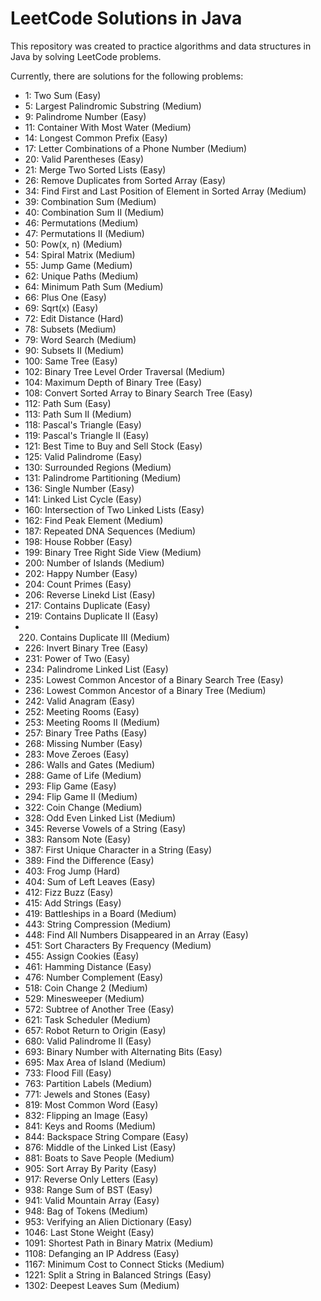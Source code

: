 # LeetCode Solutions in Java

This repository was created to practice algorithms and data structures in Java by solving LeetCode problems.

Currently, there are solutions for the following problems:

* 1: Two Sum (Easy)
* 5: Largest Palindromic Substring (Medium)
* 9: Palindrome Number (Easy)
* 11: Container With Most Water (Medium)
* 14: Longest Common Prefix (Easy)
* 17: Letter Combinations of a Phone Number (Medium)
* 20: Valid Parentheses (Easy)
* 21: Merge Two Sorted Lists (Easy)
* 26: Remove Duplicates from Sorted Array (Easy)
* 34: Find First and Last Position of Element in Sorted Array (Medium)
* 39: Combination Sum (Medium)
* 40: Combination Sum II (Medium)
* 46: Permutations (Medium)
* 47: Permutations II (Medium)
* 50: Pow(x, n) (Medium)
* 54: Spiral Matrix (Medium)
* 55: Jump Game (Medium)
* 62: Unique Paths (Medium)
* 64: Minimum Path Sum (Medium)
* 66: Plus One (Easy)
* 69: Sqrt(x) (Easy)
* 72: Edit Distance (Hard)
* 78: Subsets (Medium)
* 79: Word Search (Medium)
* 90: Subsets II (Medium)
* 100: Same Tree (Easy)
* 102: Binary Tree Level Order Traversal (Medium)
* 104: Maximum Depth of Binary Tree (Easy)
* 108: Convert Sorted Array to Binary Search Tree (Easy)
* 112: Path Sum (Easy)
* 113: Path Sum II (Medium)
* 118: Pascal's Triangle (Easy)
* 119: Pascal's Triangle II (Easy)
* 121: Best Time to Buy and Sell Stock (Easy)
* 125: Valid Palindrome (Easy)
* 130: Surrounded Regions (Medium)
* 131: Palindrome Partitioning (Medium)
* 136: Single Number (Easy)
* 141: Linked List Cycle (Easy)
* 160: Intersection of Two Linked Lists (Easy)
* 162: Find Peak Element (Medium)
* 187: Repeated DNA Sequences (Medium)
* 198: House Robber (Easy)
* 199: Binary Tree Right Side View (Medium)
* 200: Number of Islands (Medium)
* 202: Happy Number (Easy)
* 204: Count Primes (Easy)
* 206: Reverse Linekd List (Easy)
* 217: Contains Duplicate (Easy)
* 219: Contains Duplicate II (Easy)
* 220. Contains Duplicate III (Medium)
* 226: Invert Binary Tree (Easy)
* 231: Power of Two (Easy)
* 234: Palindrome Linked List (Easy)
* 235: Lowest Common Ancestor of a Binary Search Tree (Easy)
* 236: Lowest Common Ancestor of a Binary Tree (Medium)
* 242: Valid Anagram (Easy)
* 252: Meeting Rooms (Easy)
* 253: Meeting Rooms II (Medium)
* 257: Binary Tree Paths (Easy)
* 268: Missing Number (Easy)
* 283: Move Zeroes (Easy)
* 286: Walls and Gates (Medium)
* 288: Game of Life (Medium)
* 293: Flip Game (Easy)
* 294: Flip Game II (Medium)
* 322: Coin Change (Medium)
* 328: Odd Even Linked List (Medium)
* 345: Reverse Vowels of a String (Easy)
* 383: Ransom Note (Easy)
* 387: First Unique Character in a String (Easy)
* 389: Find the Difference (Easy)
* 403: Frog Jump (Hard)
* 404: Sum of Left Leaves (Easy)
* 412: Fizz Buzz (Easy)
* 415: Add Strings (Easy)
* 419: Battleships in a Board (Medium)
* 443: String Compression (Medium)
* 448: Find All Numbers Disappeared in an Array (Easy)
* 451: Sort Characters By Frequency (Medium)
* 455: Assign Cookies (Easy)
* 461: Hamming Distance (Easy)
* 476: Number Complement (Easy)
* 518: Coin Change 2 (Medium)
* 529: Minesweeper (Medium)
* 572: Subtree of Another Tree (Easy)
* 621: Task Scheduler (Medium)
* 657: Robot Return to Origin (Easy)
* 680: Valid Palindrome II (Easy)
* 693: Binary Number with Alternating Bits (Easy)
* 695: Max Area of Island (Medium)
* 733: Flood Fill (Easy)
* 763: Partition Labels (Medium)
* 771: Jewels and Stones (Easy)
* 819: Most Common Word (Easy)
* 832: Flipping an Image (Easy)
* 841: Keys and Rooms (Medium)
* 844: Backspace String Compare (Easy)
* 876: Middle of the Linked List (Easy)
* 881: Boats to Save People (Medium)
* 905: Sort Array By Parity (Easy)
* 917: Reverse Only Letters (Easy)
* 938: Range Sum of BST (Easy)
* 941: Valid Mountain Array (Easy)
* 948: Bag of Tokens (Medium)
* 953: Verifying an Alien Dictionary (Easy)
* 1046: Last Stone Weight (Easy)
* 1091: Shortest Path in Binary Matrix (Medium)
* 1108: Defanging an IP Address (Easy)
* 1167: Minimum Cost to Connect Sticks (Medium)
* 1221: Split a String in Balanced Strings (Easy)
* 1302: Deepest Leaves Sum (Medium)